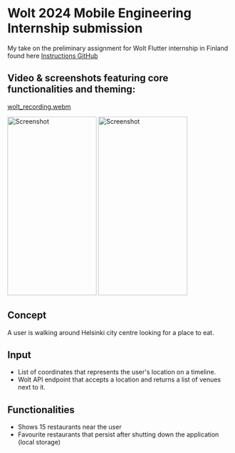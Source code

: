 # Wolt 2024 Mobile Engineering Internship submission

My take on the preliminary assignment for Wolt Flutter internship in Finland found here [Instructions GitHub](https://github.com/woltapp/mobile-engineering-internship-2024)

## Video & screenshots featuring core functionalities and theming:

[wolt_recording.webm](https://github.com/HenriMykkanen/wolt_mobile_engineering_internship/assets/144138353/6d624dd6-c1a0-4a6d-aa3c-490e012596ee)

<img src="https://github.com/HenriMykkanen/wolt_mobile_engineering_internship/assets/144138353/07c8be0e-cf62-4c90-9d41-ff5e57830dee" alt="Screenshot" width="200" height="400">
<img src="https://github.com/HenriMykkanen/wolt_mobile_engineering_internship/assets/144138353/f9771f9a-0733-4950-8e52-be844b62d1d7" alt="Screenshot" width="200" height="400">

## Concept
A user is walking around Helsinki city centre looking for a place to eat.
## Input
- List of coordinates that represents the user's location on a timeline.
- Wolt API endpoint that accepts a location and returns a list of venues next to it.
## Functionalities
- Shows 15 restaurants near the user 
- Favourite restaurants that persist after shutting down the application (local storage)


